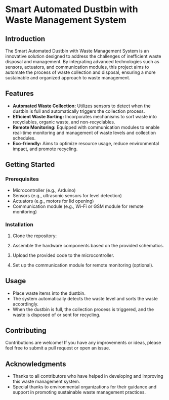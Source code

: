 # Smart Automated Dustbin with Waste Management System

## Introduction

The Smart Automated Dustbin with Waste Management System is an innovative solution designed to address the challenges of inefficient waste disposal and management. By integrating advanced technologies such as sensors, actuators, and communication modules, this project aims to automate the process of waste collection and disposal, ensuring a more sustainable and organized approach to waste management.

## Features

- **Automated Waste Collection:** Utilizes sensors to detect when the dustbin is full and automatically triggers the collection process.
- **Efficient Waste Sorting:** Incorporates mechanisms to sort waste into recyclables, organic waste, and non-recyclables.
- **Remote Monitoring:** Equipped with communication modules to enable real-time monitoring and management of waste levels and collection schedules.
- **Eco-friendly:** Aims to optimize resource usage, reduce environmental impact, and promote recycling.

## Getting Started

### Prerequisites

- Microcontroller (e.g., Arduino)
- Sensors (e.g., ultrasonic sensors for level detection)
- Actuators (e.g., motors for lid opening)
- Communication module (e.g., Wi-Fi or GSM module for remote monitoring)

### Installation

1. Clone the repository:

2. Assemble the hardware components based on the provided schematics.

3. Upload the provided code to the microcontroller.

4. Set up the communication module for remote monitoring (optional).

## Usage

- Place waste items into the dustbin.
- The system automatically detects the waste level and sorts the waste accordingly.
- When the dustbin is full, the collection process is triggered, and the waste is disposed of or sent for recycling.

## Contributing

Contributions are welcome! If you have any improvements or ideas, please feel free to submit a pull request or open an issue.


## Acknowledgments

- Thanks to all contributors who have helped in developing and improving this waste management system.
- Special thanks to environmental organizations for their guidance and support in promoting sustainable waste management practices.
